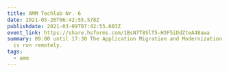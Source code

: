 ```yaml
---
title: AMM Techlab Nr. 6
date: 2021-05-26T06:42:55.578Z
publishdate: 2021-03-09T07:42:55.603Z
event_link: https://share.hsforms.com/1BsN7T8SlT5-H3F5iDdZteA48awa
summary: 09:00 until 17:30 The Application Migration and Modernization Techlab
  is run remotely.
tags:
  - amm
---
```

